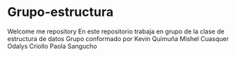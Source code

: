 # Grupo-estructura
Welcome me repository 
En este repositorio trabaja en grupo de la clase de estructura de datos 
Grupo conformado por
Kevin Quimuña
Mishel Cuasquer
Odalys Criollo
Paola Sangucho
